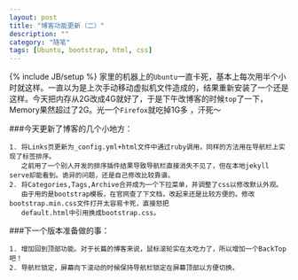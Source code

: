 ```yaml
---
layout: post
title: "博客功能更新（二）"
description: ""
category: "随笔"
tags: [Ubuntu, bootstrap, html, css]
---
```

{% include JB/setup %}
家里的机器上的`Ubuntu`一直卡死，基本上每次用半个小时就这样。一直以为是上次手动移动虚拟机文件造成的，结果重新安装了一个还是这样。今天把内存从2G改成4G就好了，于是下午改博客的时候`top`了一下，Memory果然超过了2G。光一个`Firefox`就吃掉1G多 ，汗死～

###今天更新了博客的几个小地方：

<!-- more -->

    1. 将Links页更新为_config.yml+html文件中通过ruby调用，同样的方法用在导航栏上实现了标签排序。
       之前用了一个别人开发的排序插件结果导致导航栏直接消失不见了，但在本地jekyll serve却能看到。诡异的问题，还是自己修改比较靠谱。
    2. 将Categories,Tags,Archive合并成为一个下拉菜单，并调整了css以修改默认外观。
       由于用的是bootstrap模板，在官网查了下文档，改起来还是比较方便的。修改bootstrap.min.css文件打开太容易卡死，直接怒把
       default.html中引用换成bootstrap.css。


###下一个版本准备做的事：

    1. 增加回到顶部功能。对于长篇的博客来说，鼠标滚轮实在太吃力了，所以增加一个BackTop吧！
    2. 导航栏锁定，屏幕向下滚动的时候保持导航栏锁定在屏幕顶部以方便切换。

